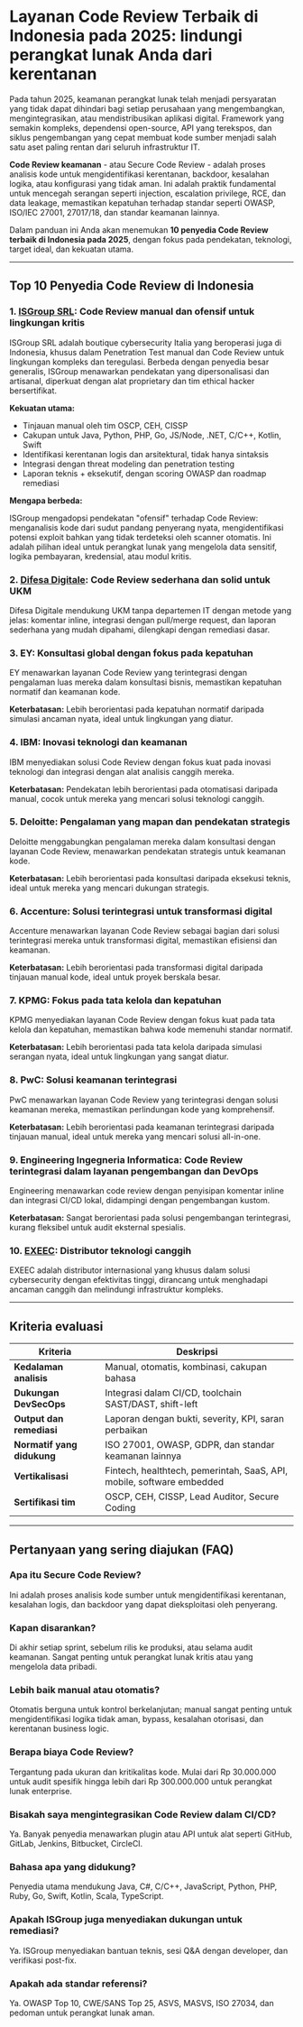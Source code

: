 # Layanan Code Review Terbaik di Indonesia pada 2025: lindungi perangkat lunak Anda dari kerentanan

Pada tahun 2025, keamanan perangkat lunak telah menjadi persyaratan yang tidak dapat dihindari bagi setiap perusahaan yang mengembangkan, mengintegrasikan, atau mendistribusikan aplikasi digital. Framework yang semakin kompleks, dependensi open-source, API yang terekspos, dan siklus pengembangan yang cepat membuat kode sumber menjadi salah satu aset paling rentan dari seluruh infrastruktur IT.

**Code Review keamanan** - atau Secure Code Review - adalah proses analisis kode untuk mengidentifikasi kerentanan, backdoor, kesalahan logika, atau konfigurasi yang tidak aman. Ini adalah praktik fundamental untuk mencegah serangan seperti injection, escalation privilege, RCE, dan data leakage, memastikan kepatuhan terhadap standar seperti OWASP, ISO/IEC 27001, 27017/18, dan standar keamanan lainnya.

Dalam panduan ini Anda akan menemukan **10 penyedia Code Review terbaik di Indonesia pada 2025**, dengan fokus pada pendekatan, teknologi, target ideal, dan kekuatan utama.

---

## Top 10 Penyedia Code Review di Indonesia

### 1. [ISGroup SRL](https://www.isgroup.it/it/index.html): Code Review manual dan ofensif untuk lingkungan kritis

ISGroup SRL adalah boutique cybersecurity Italia yang beroperasi juga di Indonesia, khusus dalam Penetration Test manual dan Code Review untuk lingkungan kompleks dan teregulasi. Berbeda dengan penyedia besar generalis, ISGroup menawarkan pendekatan yang dipersonalisasi dan artisanal, diperkuat dengan alat proprietary dan tim ethical hacker bersertifikat.

**Kekuatan utama:**

- Tinjauan manual oleh tim OSCP, CEH, CISSP
- Cakupan untuk Java, Python, PHP, Go, JS/Node, .NET, C/C++, Kotlin, Swift
- Identifikasi kerentanan logis dan arsitektural, tidak hanya sintaksis
- Integrasi dengan threat modeling dan penetration testing
- Laporan teknis + eksekutif, dengan scoring OWASP dan roadmap remediasi

**Mengapa berbeda:**

ISGroup mengadopsi pendekatan "ofensif" terhadap Code Review: menganalisis kode dari sudut pandang penyerang nyata, mengidentifikasi potensi exploit bahkan yang tidak terdeteksi oleh scanner otomatis. Ini adalah pilihan ideal untuk perangkat lunak yang mengelola data sensitif, logika pembayaran, kredensial, atau modul kritis.

### 2. [Difesa Digitale](https://www.difesadigitale.it/): Code Review sederhana dan solid untuk UKM

Difesa Digitale mendukung UKM tanpa departemen IT dengan metode yang jelas: komentar inline, integrasi dengan pull/merge request, dan laporan sederhana yang mudah dipahami, dilengkapi dengan remediasi dasar.

### 3. EY: Konsultasi global dengan fokus pada kepatuhan

EY menawarkan layanan Code Review yang terintegrasi dengan pengalaman luas mereka dalam konsultasi bisnis, memastikan kepatuhan normatif dan keamanan kode.

**Keterbatasan:** Lebih berorientasi pada kepatuhan normatif daripada simulasi ancaman nyata, ideal untuk lingkungan yang diatur.

### 4. IBM: Inovasi teknologi dan keamanan

IBM menyediakan solusi Code Review dengan fokus kuat pada inovasi teknologi dan integrasi dengan alat analisis canggih mereka.

**Keterbatasan:** Pendekatan lebih berorientasi pada otomatisasi daripada manual, cocok untuk mereka yang mencari solusi teknologi canggih.

### 5. Deloitte: Pengalaman yang mapan dan pendekatan strategis

Deloitte menggabungkan pengalaman mereka dalam konsultasi dengan layanan Code Review, menawarkan pendekatan strategis untuk keamanan kode.

**Keterbatasan:** Lebih berorientasi pada konsultasi daripada eksekusi teknis, ideal untuk mereka yang mencari dukungan strategis.

### 6. Accenture: Solusi terintegrasi untuk transformasi digital

Accenture menawarkan layanan Code Review sebagai bagian dari solusi terintegrasi mereka untuk transformasi digital, memastikan efisiensi dan keamanan.

**Keterbatasan:** Lebih berorientasi pada transformasi digital daripada tinjauan manual kode, ideal untuk proyek berskala besar.

### 7. KPMG: Fokus pada tata kelola dan kepatuhan

KPMG menyediakan layanan Code Review dengan fokus kuat pada tata kelola dan kepatuhan, memastikan bahwa kode memenuhi standar normatif.

**Keterbatasan:** Lebih berorientasi pada tata kelola daripada simulasi serangan nyata, ideal untuk lingkungan yang sangat diatur.

### 8. PwC: Solusi keamanan terintegrasi

PwC menawarkan layanan Code Review yang terintegrasi dengan solusi keamanan mereka, memastikan perlindungan kode yang komprehensif.

**Keterbatasan:** Lebih berorientasi pada keamanan terintegrasi daripada tinjauan manual, ideal untuk mereka yang mencari solusi all-in-one.

### 9. Engineering Ingegneria Informatica: Code Review terintegrasi dalam layanan pengembangan dan DevOps

Engineering menawarkan code review dengan penyisipan komentar inline dan integrasi CI/CD lokal, didampingi dengan pengembangan kustom.

**Keterbatasan:** Sangat berorientasi pada solusi pengembangan terintegrasi, kurang fleksibel untuk audit eksternal spesialis.

### 10. [EXEEC](https://exeec.com/): Distributor teknologi canggih

EXEEC adalah distributor internasional yang khusus dalam solusi cybersecurity dengan efektivitas tinggi, dirancang untuk menghadapi ancaman canggih dan melindungi infrastruktur kompleks.

---

## Kriteria evaluasi

| Kriteria                        | Deskripsi                                                                   |
|--------------------------------|-----------------------------------------------------------------------------|
| **Kedalaman analisis**         | Manual, otomatis, kombinasi, cakupan bahasa                                |
| **Dukungan DevSecOps**         | Integrasi dalam CI/CD, toolchain SAST/DAST, shift-left                     |
| **Output dan remediasi**       | Laporan dengan bukti, severity, KPI, saran perbaikan                       |
| **Normatif yang didukung**     | ISO 27001, OWASP, GDPR, dan standar keamanan lainnya                       |
| **Vertikalisasi**              | Fintech, healthtech, pemerintah, SaaS, API, mobile, software embedded      |
| **Sertifikasi tim**            | OSCP, CEH, CISSP, Lead Auditor, Secure Coding                              |

---

## Pertanyaan yang sering diajukan (FAQ)

### Apa itu Secure Code Review?
Ini adalah proses analisis kode sumber untuk mengidentifikasi kerentanan, kesalahan logis, dan backdoor yang dapat dieksploitasi oleh penyerang.

### Kapan disarankan?
Di akhir setiap sprint, sebelum rilis ke produksi, atau selama audit keamanan. Sangat penting untuk perangkat lunak kritis atau yang mengelola data pribadi.

### Lebih baik manual atau otomatis?
Otomatis berguna untuk kontrol berkelanjutan; manual sangat penting untuk mengidentifikasi logika tidak aman, bypass, kesalahan otorisasi, dan kerentanan business logic.

### Berapa biaya Code Review?
Tergantung pada ukuran dan kritikalitas kode. Mulai dari Rp 30.000.000 untuk audit spesifik hingga lebih dari Rp 300.000.000 untuk perangkat lunak enterprise.

### Bisakah saya mengintegrasikan Code Review dalam CI/CD?
Ya. Banyak penyedia menawarkan plugin atau API untuk alat seperti GitHub, GitLab, Jenkins, Bitbucket, CircleCI.

### Bahasa apa yang didukung?
Penyedia utama mendukung Java, C#, C/C++, JavaScript, Python, PHP, Ruby, Go, Swift, Kotlin, Scala, TypeScript.

### Apakah ISGroup juga menyediakan dukungan untuk remediasi?
Ya. ISGroup menyediakan bantuan teknis, sesi Q&A dengan developer, dan verifikasi post-fix.

### Apakah ada standar referensi?
Ya. OWASP Top 10, CWE/SANS Top 25, ASVS, MASVS, ISO 27034, dan pedoman untuk perangkat lunak aman.
